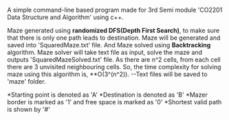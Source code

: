 A simple command-line based program made for 3rd Semi module 'CO2201 Data Structure and Algorithm' using c++.

Maze generated using **randomized DFS(Depth First Search)**, to make sure that there is only one path leads to destination. Maze will be generated and saved into 'SquaredMaze.txt' file. And Maze solved using **Backtracking** algorithm. Maze solver will take text file as input, solve the maze and outputs 'SquaredMazeSolved.txt' file. As there are n^2 cells, from each cell there are 3 unvisited neighbouring cells. So, the time complexity for solving maze using this algorithm is, **O(3^(n^2)). --Text files will be saved to 'maze' folder. 

*Starting point is denoted as 'A'
*Destination is denoted as 'B'
*Mazer border is marked as '1' and free space is marked as '0'
*Shortest valid path is shown by '#'  
